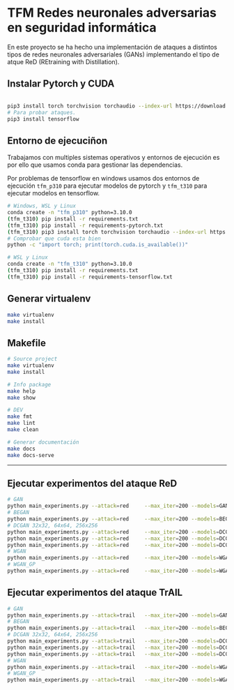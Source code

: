 # TFM Redes neuronales adversarias en seguridad informática

En este proyecto se ha hecho una implementación de ataques a distintos tipos de redes neuronales adversariales (GANs) implementando el tipo de atque ReD (REtraining with Distillation).

## Instalar Pytorch y CUDA

```bash

pip3 install torch torchvision torchaudio --index-url https://download.pytorch.org/whl/cu124
# Para probar ataques.
pip3 install tensorflow
```

## Entorno de ejecuciñon

Trabajamos con multiples sistemas operativos y entornos de ejecución es por ello que usamos conda para gestionar las dependencias.

Por problemas de tensorflow en windows usamos dos entornos de ejecución `tfm_p310` para ejecutar modelos de pytorch y `tfm_t310` para ejecutar modelos en tensorflow.

```bash
# Windows, WSL y Linux 
conda create -n "tfm_p310" python=3.10.0 
(tfm_t310) pip install -r requirements.txt
(tfm_t310) pip install -r requirements-pytorch.txt
(tfm_t310) pip3 install torch torchvision torchaudio --index-url https://download.pytorch.org/whl/cu124
# Comprobar que cuda esta bien
python -c "import torch; print(torch.cuda.is_available())"

# WSL y Linux
conda create -n "tfm_t310" python=3.10.0 
(tfm_t310) pip install -r requirements.txt
(tfm_t310) pip install -r requirements-tensorflow.txt
```


## Generar virtualenv

```bash
make virtualenv
make install
```

## Makefile

```bash
# Source project
make virtualenv
make install

# Info package
make help
make show

# DEV
make fmt
make lint
make clean

# Generar documentación
make docs
make docs-serve
```

---

## Ejecutar experimentos del ataque ReD

```bash
# GAN
python main_experiments.py --attack=red     --max_iter=200 --models=GAN     --path_gen=./models/gan/generator.pth
# BEGAN
python main_experiments.py --attack=red     --max_iter=200 --models=BEGAN   --path_gen=./models/began/generator.pth
# DCGAN 32x32, 64x64, 256x256
python main_experiments.py --attack=red     --max_iter=200 --models=DCGAN   --path_gen=./models/dcgan/generator_32x32.pth
python main_experiments.py --attack=red     --max_iter=200 --models=DCGAN   --path_gen=./models/dcgan/generator_64x64.pth
python main_experiments.py --attack=red     --max_iter=200 --models=DCGAN   --path_gen=./models/dcgan/generator_256x256.pth
# WGAN
python main_experiments.py --attack=red     --max_iter=200 --models=WGAN    --path_gen=./models/wgan/generator.pth
# WGAN_GP
python main_experiments.py --attack=red     --max_iter=200 --models=WGAN_GP --path_gen=./models/wgan_gp/generator.pth
```

## Ejecutar experimentos del ataque TrAIL

```bash
# GAN
python main_experiments.py --attack=trail   --max_iter=200 --models=GAN    
# BEGAN
python main_experiments.py --attack=trail   --max_iter=200 --models=BEGAN  
# DCGAN 32x32, 64x64, 256x256
python main_experiments.py --attack=trail   --max_iter=200 --models=DCGAN  
python main_experiments.py --attack=trail   --max_iter=200 --models=DCGAN  
python main_experiments.py --attack=trail   --max_iter=200 --models=DCGAN  
# WGAN
python main_experiments.py --attack=trail   --max_iter=200 --models=WGAN   
# WGAN_GP
python main_experiments.py --attack=trail   --max_iter=200 --models=WGAN_GP
```
